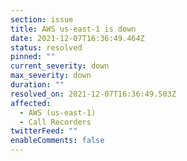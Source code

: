 ```yaml
---
section: issue
title: AWS us-east-1 is down
date: 2021-12-07T16:36:49.464Z
status: resolved
pinned: ""
current_severity: down
max_severity: down
duration: ""
resolved_on: 2021-12-07T16:36:49.503Z
affected:
  - AWS (us-east-1)
  - Call Recorders
twitterFeed: ""
enableComments: false
---
```

